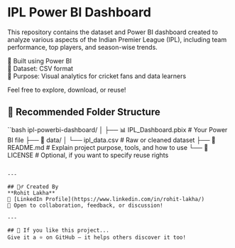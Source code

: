 # IPL Power BI Dashboard

This repository contains the dataset and Power BI dashboard created to analyze various aspects of the Indian Premier League (IPL), including team performance, top players, and season-wise trends. 

📌 Built using Power BI  
📂 Dataset: CSV format  
🎯 Purpose: Visual analytics for cricket fans and data learners  

Feel free to explore, download, or reuse!

## 📁 Recommended Folder Structure

``bash
ipl-powerbi-dashboard/
│
├── 📊 IPL_Dashboard.pbix     # Your Power BI file
├── 📁 data/
│   └── ipl_data.csv          # Raw or cleaned dataset
├── 📄 README.md              # Explain project purpose, tools, and how to use
└── 📄 LICENSE                # Optional, if you want to specify reuse rights
```

---

## 🙋‍♂️ Created By  
**Rohit Lakha**  
📍 [LinkedIn Profile](https://www.linkedin.com/in/rohit-lakha/)  
📧 Open to collaboration, feedback, or discussion!

---

## 🌟 If you like this project...  
Give it a ⭐️ on GitHub — it helps others discover it too!

